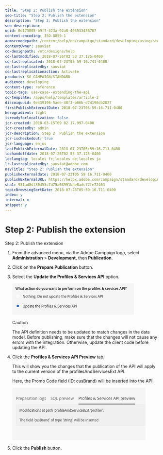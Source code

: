 ```yaml
---
title: "Step 2: Publish the extension"
seo-title: "Step 2: Publish the extension"
description: "Step 2: Publish the extension"
seo-description: 
uuid: 0d173805-b9f7-423a-92a8-403533436707
content-encoding: ISO-8859-1
aemsrcnodepath: /content/help/en/campaign/standard/developing/using/step-2--publish-the-extension
contentOwner: sauviat
cq-designpath: /etc/designs/help
cq-lastmodified: 2018-07-26T02 53 37.125-0400
cq-lastreplicated: 2018-07-23T05 59 16.741-0400
cq-lastreplicatedby: sauviat
cq-lastreplicationaction: Activate
products: SG_CAMPAIGN/STANDARD
audience: developing
content-type: reference
topic-tags: use-case--extending-the-api
cq-template: /apps/help/templates/article-3
discoiquuid: 9e439196-5aee-48f3-b66b-d74196db2027
firstPublishExternalDate: 2018-07-23T05:59:16.711-0400
herogradient: light
isreadyforlocalization: false
jcr-created: 2018-03-15T09 02 17.997-0400
jcr-createdby: admin
jcr-description: Step 2  Publish the extension
jcr-ischeckedout: true
jcr-language: en_us
lastPublishExternalDate: 2018-07-23T05:59:16.711-0400
lochandoffdate: 2018-07-26T02 53 37.125-0400
loclangtag: locales fr;locales de;locales ja
lr-lastreplicatedby: sauviat@adobe.com
navTitle: "Step 2: Publish the extension"
publishexternaldate: 2018-07-23T05 59 16.711-0400
publishExternalURL: https://helpx.adobe.com/campaign/standard/developing/using/step-2--publish-the-extension.html
sha1: 931ad8df80455c7d75a03991bae8adc77fe72403
topicBrowsingSortDate: 2018-07-23T05:59:16.711-0400
index: y
internal: n
snippet: y
---
```


# Step 2: Publish the extension

Step 2: Publish the extension

1. From the advanced menu, via the Adobe Campaign logo, select **Administration** > **Development**, then **Publication**.
1. Click on the **Prepare Publication** button.
1. Select the **Update the Profiles & Services API** option.

   ![](assets/extendPandSAPI.png)

   >[!CAUTION]
   >
   >The API definition needs to be updated to match changes in the data model. Before publishing, make sure that the changes will not cause any errors with the integration. Otherwise, update the client code before updating the API.

1. Click the **Profiles & Services API Preview** tab.

   This will show you the changes that the publication of the API will apply to the current version of the profilesAndServicesExt API.

   Here, the Promo Code field (ID: cusBrand) will be inserted into the API.

   ![](assets/extendPandSAPI_diff.png)

1. Click the **Publish** button.


